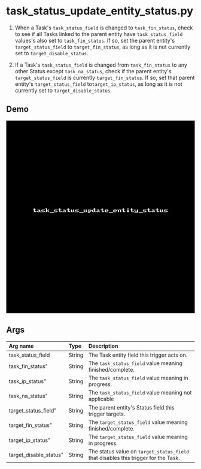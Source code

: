 # task_status_update_entity_status.py

1. When a Task's `task_status_field` is changed to `task_fin_status`, check to
see if all Tasks linked to the parent entity have `task_status_field` values's
also set to `task_fin_status`. If so, set the parent entity's
`target_status_field` to `target_fin_status`, as long as it is not currently set
 to `target_disable_status`.

2. If a Task's `task_status_field` is changed from `task_fin_status` to any
other Status except `task_na_status`, check if the parent entity's
`target_status_field` is currently `target_fin_status`. If so, set that parent
entity's `target_status_field` to`target_ip_status`, as long as it is not
currently set to `target_disable_status`.

## Demo

![](images/task_status_update_entity_status1.gif?raw=true)

## Args

| Arg name               | Type   | Description                                                                        |
| :-                     | :-     | :-                                                                                 |
| task_status_field      | String | The Task entity field this trigger acts on.                                        |
| task_fin_status"       | String | The `task_status_field` value meaning finished/complete.                           |
| task_ip_status"        | String | The `task_status_field` value meaning in progress.                                 |
| task_na_status"        | String | The `task_status_field` value meaning not applicable                               |
| target_status_field"   | String | The parent entity's Status field this trigger targets.                             |
| target_fin_status"     | String | The `target_status_field` value meaning finished/complete.                         |
| target_ip_status"      | String | The `target_status_field` value meaning in progress.                               |
| target_disable_status" | String | The status value on `target_status_field` that disables this trigger for the Task. |
